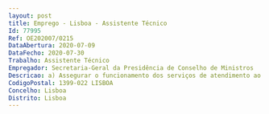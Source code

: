 ```yaml
--- 
layout: post
title: Emprego - Lisboa - Assistente Técnico
Id: 77995
Ref: OE202007/0215
DataAbertura: 2020-07-09
DataFecho: 2020-07-30
Trabalho: Assistente Técnico
Empregador: Secretaria-Geral da Presidência de Conselho de Ministros
Descricao: a) Assegurar o funcionamento dos serviços de atendimento ao público e acompanhamento protocolar b) Assegurar a preparação de salas para reuniões e o respetivo encaminhamento dos participantes c) Apoio à realização de reuniões e eventos d) Assegurar o atendimento telefónico e encaminhamento das chamadas e) Demonstrar conhecimentos, sobre a organização da Secretaria Geral da Presidência do Conselho de Ministros, da Presidência do Conselho de Ministros e da Administração Pública em geral.
CodigoPostal: 1399-022 LISBOA
Concelho: Lisboa
Distrito: Lisboa
--- 
```

